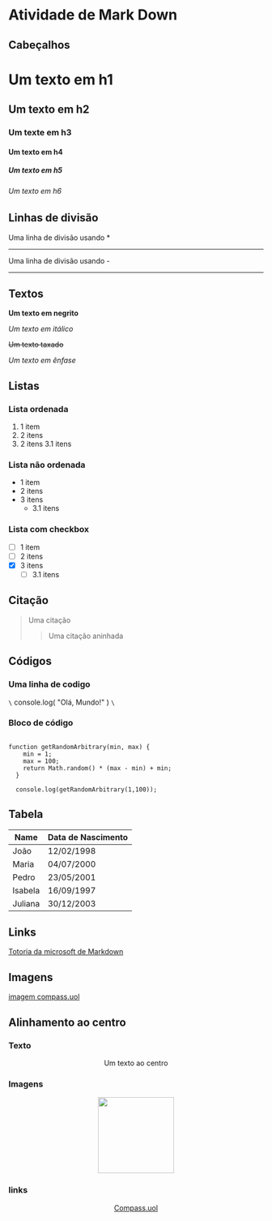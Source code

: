 # Atividade de Mark Down


## Cabeçalhos

# Um texto em h1
## Um texto em h2
### Um texte em h3
#### Um texto em h4
##### Um texto em h5
###### Um texto em h6

## Linhas de divisão

Uma linha de divisão usando *

***

Uma linha de divisão usando -

---

## Textos

**Um texto em negrito**

_Um texto em itálico_

~~Um texto taxado~~

*Um texto em ênfase*

## Listas

### Lista ordenada

1. 1 item
2. 2 itens
3. 2 itens 
    3.1 itens

### Lista não ordenada

- 1 item
- 2 itens
- 3 itens
    - 3.1 itens

### Lista com checkbox

- [ ] 1 item
- [ ] 2 itens
- [x] 3 itens
    - [ ] 3.1 itens

## Citação

> Uma citação
>> Uma citação aninhada

## Códigos

### Uma linha de codigo 
`\` console.log( "Olá, Mundo!" ) `\`

### Bloco de código
``` 

function getRandomArbitrary(min, max) {
    min = 1;
    max = 100;
    return Math.random() * (max - min) + min;
  }

  console.log(getRandomArbitrary(1,100));

```
 ## Tabela

| Name    | Data de Nascimento |
| ----    | ----------         |
| João    | 12/02/1998         |
| Maria   | 04/07/2000         |
| Pedro   | 23/05/2001         |
| Isabela | 16/09/1997         |
| Juliana | 30/12/2003         |

## Links

[Totoria da microsoft de Markdown](https://docs.microsoft.com/pt-br/contribute/markdown-reference)

## Imagens

[imagem compass.uol](https://zenprospect-production.s3.amazonaws.com/uploads/pictures/619b494a29ef4a000123eefa/picture)

## Alinhamento ao centro

### Texto

<div align="center">
  <p>Um texto ao centro</p>
</div>

### Imagens

<div align="center">
  <img src="https://upload.wikimedia.org/wikipedia/commons/thumb/4/48/Markdown-mark.svg/800px-Markdown-mark.svg.png" height="150">
</div>

### links

<div align="center">
  <a href="https://compasso.gupy.io/">Compass.uol</a>
</div>
